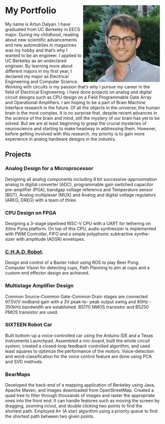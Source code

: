 

# My Portfolio                                                        <img align = "right" src= "Bio-Photo.jpeg" width = "250" height= "250">

My name is Artun Dalyan. I have graduated from UC Berkeley in EECS major. During my childhood, reading about new scientific advancements and new automobiles in magazines was my hobby and that’s why I wanted to be an engineer. I applied to UC Berkeley as an undeclared engineer. By learning more about different majors in my first year, I declared my major as Electrical Engineering and Computer Science. Working with circuits is my passion that’s why I pursue my career in the field of Electrical Engineering. I have done projects on analog and digital circuit designs such as CPU design on a Field Programmable Gate Array and Operational Amplifiers. I am hoping to be a part of Brain Machine Interface research in the future. Of all the objects in the universe, the human brain is the most complex. It is no surprise that, despite recent advances in the science of the brain and mind, still the mystery of our brain has yet to be solved. But we are at least beginning to grasp the crucial mysteries of neuroscience and starting to make headway in addressing them. However, before getting involved with this research, my priority is to gain more experience in analog hardware designs in the industry.




## Projects

### Analog Design for a Microprocessor
Designing all analog components including 8 bit successive-approximation analog to digital converter (ADC), programmable gain switched capacitor pre-amplifier (PGA), bandgap voltage reference and Temperature sensor (BGT), Analog multiplexer (MUX) and Analog and digital voltage regulators (AREG, DREG) with a team of three.

### CPU Design on FPGA
Designing a 3-stage pipelined RISC-V CPU with a UART for tethering on Xilinx Pynq platform. On top of this CPU, audio synthesizer is implemented with PWM Controller, FIFO and a simple polyphonic subtractive synthe- sizer with amplitude (ADSR) envelopes.

### [C.H.A.D. Robot](https://chad-bot.github.io/Beer-Pong).
Design and control of a Baxter robot using ROS to play Beer Pong.
Computer Vision for detecting cups, Path Planning to aim at cups and a custom end effector design are achieved.

### Multistage Amplifier Design
Common Source-Common Gate-Common Drain stages are connected 97.5V/V midband gain with a 3V peak-to- peak output swing and 80Hz - 350kHz bandwidth are established. BS170 NMOS transistor and BS250 PMOS transistor are used.

### SIXTEEN Robot Car
Built bottom-up a voice-controlled car using the Arduino IDE and a Texas Instruments Launchpad.
Assembled a mic-board, built the whole circuit system, created a closed-loop feedback controlled algorithm, and
used least squares to optimize the performance of the motors.
Voice-detection and word-classification for the voice control feature are done using PCA and SVD methods.

### BearMaps
Developed the back-end of a mapping application of Berkeley using Java, Apache Maven, and images downloaded from OpenStreetMap.
Created a quad tree to filter through thousands of images and raster the appropriate ones into the front end. It can handle features such as moving the screen by dragging, zooming in/out, and double clicking two points to find the shortest path.
Employed A* (A star) algorithm using a priority queue to find the shortest path between two given points.

